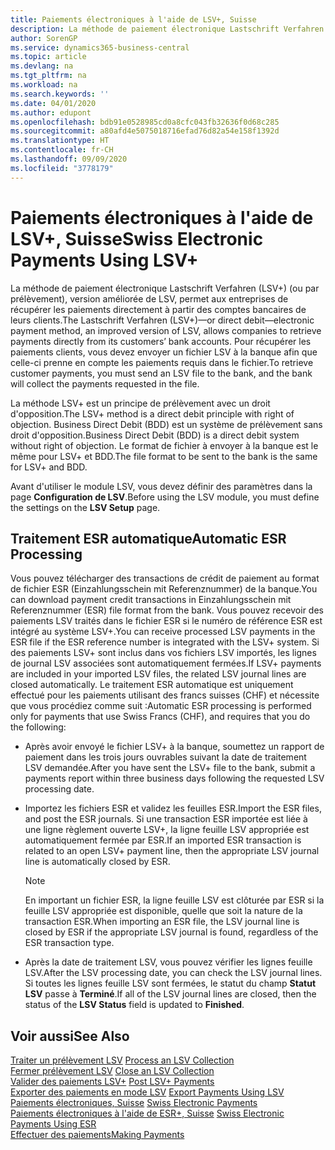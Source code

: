 ```yaml
---
title: Paiements électroniques à l'aide de LSV+, Suisse
description: La méthode de paiement électronique Lastschrift Verfahren (LSV+) (ou par prélèvement), version améliorée de LSV, permet aux entreprises de récupérer les paiements directement à partir des comptes bancaires de leurs clients. Pour récupérer les paiements clients, vous devez envoyer un fichier LSV à la banque afin que celle-ci prenne en compte les paiements requis dans le fichier.
author: SorenGP
ms.service: dynamics365-business-central
ms.topic: article
ms.devlang: na
ms.tgt_pltfrm: na
ms.workload: na
ms.search.keywords: ''
ms.date: 04/01/2020
ms.author: edupont
ms.openlocfilehash: bdb91e0528985cd0a8cfc043fb32636f0d68c285
ms.sourcegitcommit: a80afd4e5075018716efad76d82a54e158f1392d
ms.translationtype: HT
ms.contentlocale: fr-CH
ms.lasthandoff: 09/09/2020
ms.locfileid: "3778179"
---
```

# <a name="swiss-electronic-payments-using-lsv"></a><span data-ttu-id="cc412-104">Paiements électroniques à l'aide de LSV+, Suisse</span><span class="sxs-lookup"><span data-stu-id="cc412-104">Swiss Electronic Payments Using LSV+</span></span>
<span data-ttu-id="cc412-105">La méthode de paiement électronique Lastschrift Verfahren (LSV+) (ou par prélèvement), version améliorée de LSV, permet aux entreprises de récupérer les paiements directement à partir des comptes bancaires de leurs clients.</span><span class="sxs-lookup"><span data-stu-id="cc412-105">The Lastschrift Verfahren (LSV+)—or direct debit—electronic payment method, an improved version of LSV, allows companies to retrieve payments directly from its customers’ bank accounts.</span></span> <span data-ttu-id="cc412-106">Pour récupérer les paiements clients, vous devez envoyer un fichier LSV à la banque afin que celle-ci prenne en compte les paiements requis dans le fichier.</span><span class="sxs-lookup"><span data-stu-id="cc412-106">To retrieve customer payments, you must send an LSV file to the bank, and the bank will collect the payments requested in the file.</span></span>  

<span data-ttu-id="cc412-107">La méthode LSV+ est un principe de prélèvement avec un droit d'opposition.</span><span class="sxs-lookup"><span data-stu-id="cc412-107">The LSV+ method is a direct debit principle with right of objection.</span></span> <span data-ttu-id="cc412-108">Business Direct Debit (BDD) est un système de prélèvement sans droit d'opposition.</span><span class="sxs-lookup"><span data-stu-id="cc412-108">Business Direct Debit (BDD) is a direct debit system without right of objection.</span></span> <span data-ttu-id="cc412-109">Le format de fichier à envoyer à la banque est le même pour LSV+ et BDD.</span><span class="sxs-lookup"><span data-stu-id="cc412-109">The file format to be sent to the bank is the same for LSV+ and BDD.</span></span>  

<span data-ttu-id="cc412-110">Avant d'utiliser le module LSV, vous devez définir des paramètres dans la page **Configuration de LSV**.</span><span class="sxs-lookup"><span data-stu-id="cc412-110">Before using the LSV module, you must define the settings on the **LSV Setup** page.</span></span>

## <a name="automatic-esr-processing"></a><span data-ttu-id="cc412-111">Traitement ESR automatique</span><span class="sxs-lookup"><span data-stu-id="cc412-111">Automatic ESR Processing</span></span>  
<span data-ttu-id="cc412-112">Vous pouvez télécharger des transactions de crédit de paiement au format de fichier ESR (Einzahlungsschein mit Referenznummer) de la banque.</span><span class="sxs-lookup"><span data-stu-id="cc412-112">You can download payment credit transactions in Einzahlungsschein mit Referenznummer (ESR) file format from the bank.</span></span> <span data-ttu-id="cc412-113">Vous pouvez recevoir des paiements LSV traités dans le fichier ESR si le numéro de référence ESR est intégré au système LSV+.</span><span class="sxs-lookup"><span data-stu-id="cc412-113">You can receive processed LSV payments in the ESR file if the ESR reference number is integrated with the LSV+ system.</span></span> <span data-ttu-id="cc412-114">Si des paiements LSV+ sont inclus dans vos fichiers LSV importés, les lignes de journal LSV associées sont automatiquement fermées.</span><span class="sxs-lookup"><span data-stu-id="cc412-114">If LSV+ payments are included in your imported LSV files, the related LSV journal lines are closed automatically.</span></span> <span data-ttu-id="cc412-115">Le traitement ESR automatique est uniquement effectué pour les paiements utilisant des francs suisses (CHF) et nécessite que vous procédiez comme suit :</span><span class="sxs-lookup"><span data-stu-id="cc412-115">Automatic ESR processing is performed only for payments that use Swiss Francs (CHF), and requires that you do the following:</span></span>  

- <span data-ttu-id="cc412-116">Après avoir envoyé le fichier LSV+ à la banque, soumettez un rapport de paiement dans les trois jours ouvrables suivant la date de traitement LSV demandée.</span><span class="sxs-lookup"><span data-stu-id="cc412-116">After you have sent the LSV+ file to the bank, submit a payments report within three business days following the requested LSV processing date.</span></span>  

- <span data-ttu-id="cc412-117">Importez les fichiers ESR et validez les feuilles ESR.</span><span class="sxs-lookup"><span data-stu-id="cc412-117">Import the ESR files, and post the ESR journals.</span></span> <span data-ttu-id="cc412-118">Si une transaction ESR importée est liée à une ligne règlement ouverte LSV+, la ligne feuille LSV appropriée est automatiquement fermée par ESR.</span><span class="sxs-lookup"><span data-stu-id="cc412-118">If an imported ESR transaction is related to an open LSV+ payment line, then the appropriate LSV journal line is automatically closed by ESR.</span></span>  

    > [!NOTE]  
    >  <span data-ttu-id="cc412-119">En important un fichier ESR, la ligne feuille LSV est clôturée par ESR si la feuille LSV appropriée est disponible, quelle que soit la nature de la transaction ESR.</span><span class="sxs-lookup"><span data-stu-id="cc412-119">When importing an ESR file, the LSV journal line is closed by ESR if the appropriate LSV journal is found, regardless of the ESR transaction type.</span></span>  

- <span data-ttu-id="cc412-120">Après la date de traitement LSV, vous pouvez vérifier les lignes feuille LSV.</span><span class="sxs-lookup"><span data-stu-id="cc412-120">After the LSV processing date, you can check the LSV journal lines.</span></span> <span data-ttu-id="cc412-121">Si toutes les lignes feuille LSV sont fermées, le statut du champ **Statut LSV** passe à **Terminé**.</span><span class="sxs-lookup"><span data-stu-id="cc412-121">If all of the LSV journal lines are closed, then the status of the **LSV Status** field is updated to  **Finished**.</span></span>  

## <a name="see-also"></a><span data-ttu-id="cc412-122">Voir aussi</span><span class="sxs-lookup"><span data-stu-id="cc412-122">See Also</span></span>  
 <span data-ttu-id="cc412-123">[Traiter un prélèvement LSV](how-to-process-an-lsv-collection.md) </span><span class="sxs-lookup"><span data-stu-id="cc412-123">[Process an LSV Collection](how-to-process-an-lsv-collection.md) </span></span>  
 <span data-ttu-id="cc412-124">[Fermer prélèvement LSV](how-to-close-an-lsv-collection.md) </span><span class="sxs-lookup"><span data-stu-id="cc412-124">[Close an LSV Collection](how-to-close-an-lsv-collection.md) </span></span>  
 <span data-ttu-id="cc412-125">[Valider des paiements LSV+](how-to-post-lsv-payments.md) </span><span class="sxs-lookup"><span data-stu-id="cc412-125">[Post LSV+ Payments](how-to-post-lsv-payments.md) </span></span>  
 <span data-ttu-id="cc412-126">[Exporter des paiements en mode LSV](how-to-export-payments-using-lsv.md) </span><span class="sxs-lookup"><span data-stu-id="cc412-126">[Export Payments Using LSV](how-to-export-payments-using-lsv.md) </span></span>  
 <span data-ttu-id="cc412-127">[Paiements électroniques, Suisse](swiss-electronic-payments.md) </span><span class="sxs-lookup"><span data-stu-id="cc412-127">[Swiss Electronic Payments](swiss-electronic-payments.md) </span></span>  
 <span data-ttu-id="cc412-128">[Paiements électroniques à l'aide de ESR+, Suisse](swiss-electronic-payments-using-esr.md) </span><span class="sxs-lookup"><span data-stu-id="cc412-128">[Swiss Electronic Payments Using ESR](swiss-electronic-payments-using-esr.md) </span></span>  
 [<span data-ttu-id="cc412-129">Effectuer des paiements</span><span class="sxs-lookup"><span data-stu-id="cc412-129">Making Payments</span></span>](../../payables-make-payments.md)
